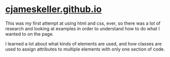 # [cjameskeller.github.io](http://cjameskeller.github.io)

This was my first attempt at using html and css, ever, so there was a lot of
research and looking at examples in order to understand how to do what I wanted
to on the page.

I learned a lot about what kinds of elements are used, and how classes are used
to assign attributes to multiple elements with only one section of code.
